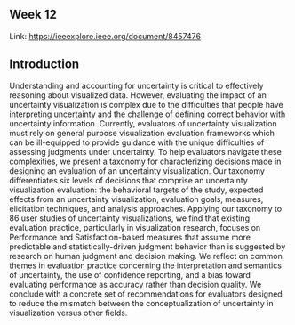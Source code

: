 Week 12
---
Link: https://ieeexplore.ieee.org/document/8457476

Introduction
---
Understanding and accounting for uncertainty is critical to effectively reasoning about visualized data. 
However, evaluating the impact of an uncertainty visualization is complex due to the difficulties that people have interpreting uncertainty and the challenge of defining correct behavior with uncertainty information. 
Currently, evaluators of uncertainty visualization must rely on general purpose visualization evaluation frameworks which can be ill-equipped to provide guidance with the unique difficulties of assessing judgments under uncertainty. 
To help evaluators navigate these complexities, we present a taxonomy for characterizing decisions made in designing an evaluation of an uncertainty visualization. 
Our taxonomy differentiates six levels of decisions that comprise an uncertainty visualization evaluation: the behavioral targets of the study, expected effects from an uncertainty visualization, evaluation goals, measures, elicitation techniques, and analysis approaches. 
Applying our taxonomy to 86 user studies of uncertainty visualizations, we find that existing evaluation practice, particularly in visualization research, focuses on Performance and Satisfaction-based measures that assume more predictable and statistically-driven judgment behavior than is suggested by research on human judgment and decision making. 
We reflect on common themes in evaluation practice concerning the interpretation and semantics of uncertainty, the use of confidence reporting, and a bias toward evaluating performance as accuracy rather than decision quality. 
We conclude with a concrete set of recommendations for evaluators designed to reduce the mismatch between the conceptualization of uncertainty in visualization versus other fields.
